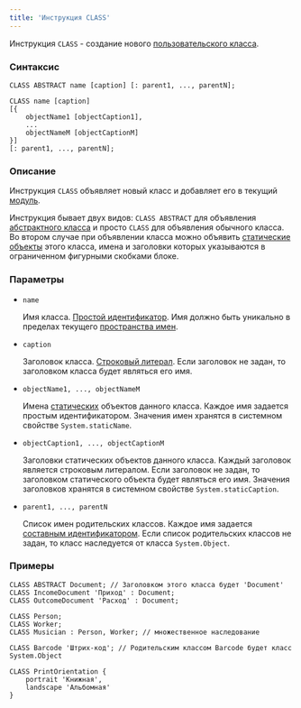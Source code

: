 ```yaml
---
title: 'Инструкция CLASS'
---
```


Инструкция `CLASS` - создание нового [пользовательского класса](User_classes.md).

### Синтаксис

    CLASS ABSTRACT name [caption] [: parent1, ..., parentN];
     
    CLASS name [caption] 
    [{
        objectName1 [objectCaption1],
        ...
        objectNameM [objectCaptionM]
    }] 
    [: parent1, ..., parentN];

### Описание

Инструкция `CLASS` объявляет новый класс и добавляет его в текущий [модуль](Modules.md). 

Инструкция бывает двух видов: `CLASS ABSTRACT` для объявления [абстрактного класса](User_classes.md#abstract) и просто `CLASS` для объявления обычного класса. Во втором случае при объявлении класса можно объявить [статические объекты](Static_objects.md) этого класса, имена и заголовки которых указываются в ограниченном фигурными скобками блоке.   

### Параметры

- `name`

    Имя класса. [Простой идентификатор](IDs.md#id-broken). Имя должно быть уникально в пределах текущего [пространства имен](Naming.md#namespace).

- `caption`

    Заголовок класса. [Строковый литерал](Literals.md#strliteral-broken). Если заголовок не задан, то заголовком класса будет являться его имя.  

- `objectName1, ..., objectNameM`

    Имена [статических](Static_objects.md) объектов данного класса. Каждое имя задается простым идентификатором. Значения имен хранятся в системном свойстве `System.staticName`.

- `objectCaption1, ..., objectCaptionM`

    Заголовки статических объектов данного класса. Каждый заголовок является строковым литералом. Если заголовок не задан, то заголовком статического объекта будет являться его имя. Значения заголовков хранятся в системном свойстве `System.staticCaption`.

- `parent1, ..., parentN`

    Список имен родительских классов. Каждое имя задается [составным идентификатором](IDs.md#cid-broken). Если список родительских классов не задан, то класс наследуется от класса `System.Object`.  

### Примеры

```lsf
CLASS ABSTRACT Document; // Заголовком этого класса будет 'Document'
CLASS IncomeDocument 'Приход' : Document;
CLASS OutcomeDocument 'Расход' : Document;

CLASS Person;
CLASS Worker;
CLASS Musician : Person, Worker; // множественное наследование

CLASS Barcode 'Штрих-код'; // Родительским классом Barcode будет класс System.Object

CLASS PrintOrientation {
    portrait 'Книжная',
    landscape 'Альбомная'
}
```
